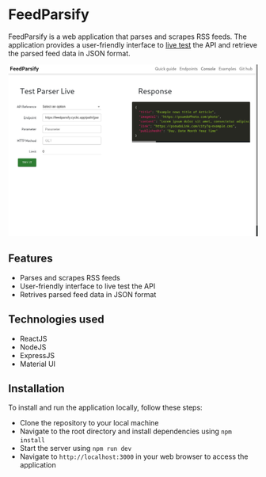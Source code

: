 # FeedParsify

FeedParsify is a web application that parses and scrapes RSS feeds. The application provides a user-friendly interface to [live test](https://feedparsify.netlify.app/) the API and retrieve the parsed feed data in JSON format.

![screenshot](Screenshot.png)

## Features

- Parses and scrapes RSS feeds
- User-friendly interface to live test the API
- Retrives parsed feed data in JSON format 

## Technologies used 

- ReactJS
- NodeJS
- ExpressJS
- Material UI

## Installation 

To install and run the application locally, follow these steps:

- Clone the repository to your local machine 
- Navigate to the root directory and install dependencies using `npm install`
- Start the server using `npm run dev`
- Navigate to `http://localhost:3000` in your web browser to access the application 

